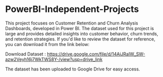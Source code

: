 # PowerBI-Independent-Projects


This project focuses on Customer Retention and Churn Analysis Dashboards, developed in Power BI. The dataset used for this project is large and provides detailed insights into customer behavior, churn trends, and retention strategies. If you'd like to review the dataset for reference, you can download it from the link below:

Download Dataset : https://drive.google.com/file/d/14AiJRaIW_SW-azw2Veyh16j7WkTWS8Y-/view?usp=drive_link

The dataset has been uploaded to Google Drive for easy access.
